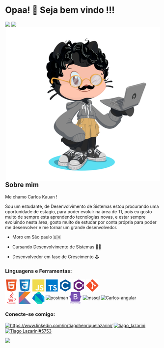 # Opaa! 👋 Seja bem vindo !!!
 
<div>
 
<a href="https://github.com/CarlusKauan"> </a>
 
<img height="150em"   align="center" src="https://github-readme-stats.vercel.app/api?username=CarlusKauan&show_icons=true&theme=dark&include_all_commits=true&count_private=true"/>
 
<img height="150em"  align="center" src="https://github-readme-stats.vercel.app/api/top-langs/?username=CarlusKauan&&layout=compact&hide=shell&theme=dark"/>
  
</div>

<img align="right" width="500px" alt="Carlos" src="https://github.com/CarlusKauan/CarlusKauan/blob/main/octocat.png">



## Sobre mim 


   <div>Me chamo Carlos Kauan !</div>
   
   <p>Sou um estudante, de Desenvolvimento de Sistemas estou procurando uma oportunidade de estagio, para poder evoluir na área de TI, pois eu gosto muito de sempre esta  aprendendo tecnologias novas, e estar sempre evoluindo nesta área, gosto muito de estudar por conta própria para poder me desenvolver e me tornar um grande desenvolvedor.</p>

* Moro em São paulo :brazil:
 
* Cursando Desenvolvimento de Sistemas 👨‍🎓

* Desenvolvedor em fase de Crescimento 🕹️
 
<!-- * Objetivo -> FullStack :running_man: --> 

### Linguagens e Ferramentas:

  <div style="display: inline_block">
  
  <img align="center" alt="Carlos-HTML" height="40" width="40" src="https://raw.githubusercontent.com/devicons/devicon/master/icons/html5/html5-original.svg">
  
  <img align="center" alt="Carlos-CSS" height="40" width="40" src="https://raw.githubusercontent.com/devicons/devicon/master/icons/css3/css3-original.svg">
  
  <img align="center" alt="Carlos-Js" height="40" width="40" src="https://raw.githubusercontent.com/devicons/devicon/master/icons/javascript/javascript-plain.svg">
 
 <img align="center" src="https://raw.githubusercontent.com/devicons/devicon/master/icons/typescript/typescript-original.svg" alt="typescript" width="40" height="40"/>
 
 <img align="center" alt="Carlos-Js" height="40" width="40" src="https://raw.githubusercontent.com/devicons/devicon/master/icons/c/c-plain.svg">
 
 <img align="center" alt="Carlos-Js" height="40" width="40" src="https://raw.githubusercontent.com/devicons/devicon/master/icons/csharp/csharp-plain.svg">
 
 <img align="center" alt="Carlos-Js" height="40" width="40" src="https://raw.githubusercontent.com/devicons/devicon/master/icons/git/git-plain.svg">
 
 <br />
 <img align="center" alt="Carlos-Js" height="40" width="40" src="https://raw.githubusercontent.com/devicons/devicon/master/icons/java/java-plain.svg">
 
 
 <img align="center" alt="Carlos-KOTLIN" height="40" width="40" src="https://raw.githubusercontent.com/devicons/devicon/master/icons/kotlin/kotlin-original.svg">  
 
 <img align="center" alt="Carlos-flutter" height="40" width="40" src="https://raw.githubusercontent.com/devicons/devicon/master/icons/dart/dart-original.svg">  
 
 <img align="center" src="https://www.vectorlogo.zone/logos/getpostman/getpostman-icon.svg" alt="postman" width="40" height="40"/>
 
  <img align="center" src="https://raw.githubusercontent.com/devicons/devicon/master/icons/bootstrap/bootstrap-plain-wordmark.svg" alt="bootstrap" width="40" height="40"/> 
  
 <img align="center" src="https://www.svgrepo.com/show/303229/microsoft-sql-server-logo.svg" alt="mssql" width="40" height="40"/> 
 
 <img align="center" alt="Carlos-angular" height="42" width="40" src="https://raw.githubusercontent.com/angular/angular/master/aio/src/assets/images/logos/angular/angular.png">  
 
 ### Conecte-se comigo:
 <p align="left">
 <a href="https://www.linkedin.com/in/carlos-kauan-5a3832206/" target="blank">
  <img align="center" src="https://raw.githubusercontent.com/rahuldkjain/github-profile-readme-generator/master/src/images/icons/Social/linked-in-alt.svg" alt="https://www.linkedin.com/in/tiagohenriquelazarini/" height="40" width="35" /></a>
 
 <a href="https://www.hackerrank.com/carloskauan190" target="blank">
<img align="center" src="https://raw.githubusercontent.com/rahuldkjain/github-profile-readme-generator/master/src/images/icons/Social/hackerrank.svg" alt="tiago_lazarini" height="40" width="34" /></a>
 
 <a href="https://discord.gg/𝖙𝖍𝖊𝖈𝖆𝖗𝖑𝖔𝖘#6960" target="blank">
<img align="center" src="https://raw.githubusercontent.com/rahuldkjain/github-profile-readme-generator/master/src/images/icons/Social/discord.svg" alt="Tiago Lazarini#5753" height="40" width=34" /></a>
</p>
 
  <div>
   <a href="mailto:carloskauan190@gmail.com"><img src="https://img.shields.io/badge/-Gmail-%23333?style=for-the-badge&logo=gmail&logoColor=white" target="_blank"></a>
</div>
 
 <br />
<!--  
 <div>
  <img src="https://giffiles.alphacoders.com/209/209557.gif" alt="this slowpoke moves"  width="100" />
  <img src="https://avatarfiles.alphacoders.com/893/thumb-89303.gif" alt="this slowpoke moves"  width="100" />
 </div> -->
